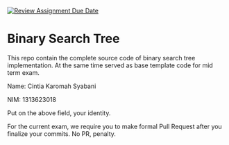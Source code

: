 [![Review Assignment Due Date](https://classroom.github.com/assets/deadline-readme-button-22041afd0340ce965d47ae6ef1cefeee28c7c493a6346c4f15d667ab976d596c.svg)](https://classroom.github.com/a/LXIEJ7jv)
# Binary Search Tree

This repo contain the complete source code of binary search tree implementation. At the same time served as base template code for mid term exam. 

Name: Cintia Karomah Syabani

NIM: 1313623018

Put on the above field, your identity. 

For the current exam, we require you to make formal Pull Request after you finalize your commits. No PR, penalty.